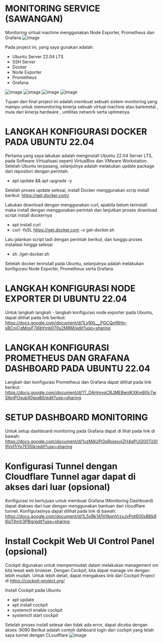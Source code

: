 # MONITORING SERVICE (SAWANGAN)
Monitoring virtual machine menggunakan Node Exporter, Prometheus dan Grafana
![image](https://github.com/eprilian/monitoring-system/assets/57064161/60d970f3-7eb4-426c-80ce-144c8d444268)


Pada project ini, yang saya gunakan adalah:
- Ubuntu Server 22.04 LTS
- SSH Server
- Docker
- Node Exporter
- Prometheus
- Grafana

![image](https://brandslogos.com/wp-content/uploads/images/large/ubuntu-logo.png)
![image](https://brandslogos.com/wp-content/uploads/images/large/docker-logo-1.png)
![image](https://github.com/eprilian/monitoring-system/assets/57064161/14005cfd-6a9c-43e1-985d-c77e117609a0)
![image](https://miro.medium.com/v2/resize:fit:1400/1*4M4OghuybPhjRsLxhrNsGA.png)

Tujuan dari final project ini adalah membuat sebuah sistem monitoring yang mampu untuk memonitoring kinerja sebuah virtual machine atau baremetal
, mula dari kinerja hardware , untilitas network serta uptimenya.

# LANGKAH KONFIGURASI DOCKER PADA UBUNTU 22.04

Pertama yang saya lakukan adalah menginstall Ubuntu 22.04 Server LTS, pada Software Virtualisasi seperti VirtualBox dan VMware Workstation. Setelah 
Ubuntu terpasang, selanjutnya adalah melakukan update package dari repositori dengan perintah:
- apt update && apt upgrade -y

Setelah proses update selesai, install Docker menggunakan scrip install berikut:
https://get.docker.com/

Lakukan download dengan menggunakan curl, apabila belum terinstall maka install dengan menggunakan perintah dan lanjutkan proses download script install dockernya
- apt install curl 
- curl -fsSL https://get.docker.com -o get-docker.sh

Lalu jalankan script tadi dengan perintah berikut, dan tunggu proses installasi hingga selesai
- sh ./get-docker.sh

Setelah docker terinstall pada Ubuntu, selanjutnya adalah melakukan konfigurasi Node Exporter, Prometheus serta Grafana

# LANGKAH KONFIGURASI NODE EXPORTER DI UBUNTU 22.04
Untuk langkah langkah - langkah konfigurasi node exporter pada Ubuntu, dapat dilihat pada link berikut:
https://docs.google.com/document/d/1Ly9XL__PGCQof6Hn-sBCnjCgMosF7i6bYmb070s2M8M/edit?usp=sharing


# LANGKAH KONFIGURASI PROMETHEUS DAN GRAFANA DASHBOARD PADA UBUNTU 22.04
Langkah dan konfigurasi Prometheus dan Grafana dapat dilihat pada link berikut:
https://docs.google.com/document/d/1T_DAHmvpCBJMEBenIKXKmBj5r7wStknPOxubX0jpq80/edit?usp=sharing


# SETUP DASHBOARD MONITORING
Untuk setup dashboard monitoring pada Grafana dapat di lihat pada link di bawah:
https://docs.google.com/document/d/1vzMAUPl3qRoiqxyIZH4qPUl200Ti009Vsf5Yp7E55Ik/edit?usp=sharing


# Konfigurasi Tunnel dengan Cloudflare Tunnel agar dapat di akses dari luar (opsional)
Konfigurasi ini bertujuan untuk membuat Grafana (Monitoring Dashboard) dapat diakses dari luar dengan 
menggunakan bantuan dari cloudflare tunnel. Konfigurasinya dapat dilihat pada link di bawah:
https://docs.google.com/document/d/1L5xBk1A1VIlkqnVrzxJvPot600xB6k86ixTlhnV3PBg/edit?usp=sharing

# Install Cockpit Web UI Control Panel (opsional)
Cockpit digunakan untuk mempermudah dalam melakukan management vm kita lewat web browser. Dengan Cockpit,
kita dapat manage vm dengan lebih mudah. Untuk lebih detail, dapat mengakses link dari Cockpit Project di
https://cockpit-project.org/

Install Cockpit pada Ubuntu
- apt update
- apt install cockpit
- systemctl enable cockpit
- systemctl start cockpit

Setelah proses install selesai dan tidak ada error, dapat dicoba dengan akses <ip-server>:9090
Berikut adalah contoh dahboard login dari cockpit yang telah saya tunnel dengan CLoudflare
![image](https://github.com/eprilian/monitoring-system/assets/57064161/f6428272-d072-4a90-b249-65ef315ca536)
